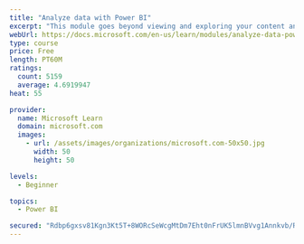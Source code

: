 ```yaml
---
title: "Analyze data with Power BI"
excerpt: "This module goes beyond viewing and exploring your content and explains how to interact with it by working with reports and dashboards to uncover and share new business insights."
webUrl: https://docs.microsoft.com/en-us/learn/modules/analyze-data-power-bi/
type: course
price: Free
length: PT60M
ratings:
  count: 5159
  average: 4.6919947
heat: 55

provider:
  name: Microsoft Learn
  domain: microsoft.com
  images:
    - url: /assets/images/organizations/microsoft.com-50x50.jpg
      width: 50
      height: 50

levels:
  - Beginner

topics:
  - Power BI

secured: "Rdbp6gxsv81Kgn3Kt5T+8WORcSeWcgMtDm7Eht0nFrUK5lmnBVvg1Annkvb/R7Q3ivtlXCjqrMYEji6YgjctGOXkkDV0WFrCDuOaT2EcVj8cSSnSNviCtRHz++AUUpECbbHkYYJHJenaEhCR/GYmvEYO20bi9i0fKRYV3Wye1ldgXhA5hRSoiBmLGtp1+j9vB3iDWubIz2FyDkDXQyiy9MUWciOv0j9BgcRTW+vQHJS5Yh929mc1p5GsCL14D1GxeqjC+S3ImBG/lMDgVCiMHpiGgoNukYizgGwdItHJC3CZjpbB24lXZ4e6r5qYJ6r48AopPFABGcgwEnDZCkgC9oc7XZ44sL+IbLRLEpoRjjUp25cIcHiJDIozOFHfBlwfV2/AvVVQ96chvIFPYjr8wbg8T+oZhwoDr2PUKnS1zYo=;FqhLGGMvqBGoZM/+J+SBtg=="
---
```


